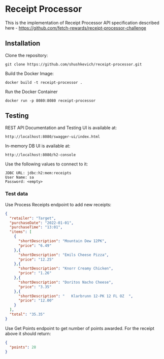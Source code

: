 # Receipt Processor
This is the implementation of Receipt Processor API specification described here - https://github.com/fetch-rewards/receipt-processor-challenge

## Installation
Clone the repository:
```
git clone https://github.com/shushkevich/receipt-processor.git
```

Build the Docker Image:
```
docker build -t receipt-processor .
```

Run the Docker Container
```
docker run -p 8080:8080 receipt-processor
```

## Testing
REST API Documentation and Testing UI is available at:
```
http://localhost:8080/swagger-ui/index.html
```

In-memory DB UI is available at:
```
http://localhost:8080/h2-console
```
Use the following values to connect to it:
```
JDBC URL: jdbc:h2:mem:receipts
User Name: sa
Password: <empty>
```

### Test data
Use Process Receipts endpoint to add new receipts:
```json
{
  "retailer": "Target",
  "purchaseDate": "2022-01-01",
  "purchaseTime": "13:01",
  "items": [
    {
      "shortDescription": "Mountain Dew 12PK",
      "price": "6.49"
    },{
      "shortDescription": "Emils Cheese Pizza",
      "price": "12.25"
    },{
      "shortDescription": "Knorr Creamy Chicken",
      "price": "1.26"
    },{
      "shortDescription": "Doritos Nacho Cheese",
      "price": "3.35"
    },{
      "shortDescription": "   Klarbrunn 12-PK 12 FL OZ  ",
      "price": "12.00"
    }
  ],
  "total": "35.35"
}
```

Use Get Points endpoint to get number of points awarded. For the receipt above it should return:
```json
{
  "points": 28
}
```
